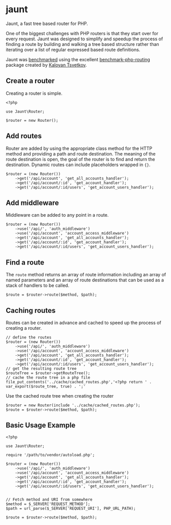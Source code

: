 # jaunt
Jaunt, a fast tree based router for PHP.

One of the biggest challenges with PHP routers is that they
start over for every request.
Jaunt was designed to simplify and speedup the process of
finding a route by building and walking a tree based structure 
rather than iterating over a list of regular expressed based
route definitions.

Jaunt was [benchmarked](https://github.com/davenusbaum/benchmark-php-routing/tree/jaunt)
using the excellent [benchmark-php-routing](https://github.com/kktsvetkov/benchmark-php-routing) 
package created by [Kaloyan Tsvetkov](https://github.com/kktsvetkov).  

## Create a router
Creating a router is simple.
```
<?php

use Jaunt\Router;

$router = new Router();
```

## Add routes
Router are added by using the appropriate class method for the HTTP method
and providing a path and route destination.
The meaning of the route destination is open, the goal of the router is
to find and return the destination.
Dynamic routes can include placeholders wrapped in `{}`.
```
$router = (new Router())
    ->get('/api/account', 'get_all_accounts_handler');
    ->get('/api/account/:id', 'get_account_handler');
    ->get('/api/account/:id/users', 'get_account_users_handler');
```
## Add middleware
Middleware can be added to any point in a route.
```
$router = (new Router())
    ->use('/api/', 'auth_middleware')
    ->use('/api/account', 'account_access_middleware')
    ->get('/api/account', 'get_all_accounts_handler');
    ->get('/api/account/:id', 'get_account_handler');
    ->get('/api/account/:id/users', 'get_account_users_handler');
```
## Find a route
The `route` method returns an array of route information
including an array of named parameters and an array of
route destinations that can be used as a stack of handlers
to be called.
```
$route = $router->route($method, $path);
```
## Caching routes
Routes can be created in advance and cached to speed up the process of creating a router.
```
// define the routes
$router = (new Router())
    ->use('/api/', 'auth_middleware')
    ->use('/api/account', 'account_access_middleware')
    ->get('/api/account', 'get_all_accounts_handler');
    ->get('/api/account/:id', 'get_account_handler');
    ->get('/api/account/:id/users', 'get_account_users_handler');
// get the resulting route tree
$routeTree = $router->getRouteTree();
// cache the route tree in a php file
file_put_contents('../cache/cached_routes.php','<?php return ' . var_export($route_tree, true) . ';'
```
Use the cached route tree when creating the router
```
$router = new Router(include '../cache/cached_routes.php');
$route = $router->route($method, $path);
```

## Basic Usage Example
```
<?php

use Jaunt\Router;

require '/path/to/vendor/autoload.php';

$router = (new Router())
    ->use('/api/', 'auth_middleware')
    ->use('/api/account', 'account_access_middleware')
    ->get('/api/account', 'get_all_accounts_handler');
    ->get('/api/account/:id', 'get_account_handler');
    ->get('/api/account/:id/users', 'get_account_users_handler');


// Fetch method and URI from somewhere
$method = $_SERVER['REQUEST_METHOD'];
$path = url_parse($_SERVER['REQUEST_URI'], PHP_URL_PATH);

$route = $router->route($method, $path);
``` 
